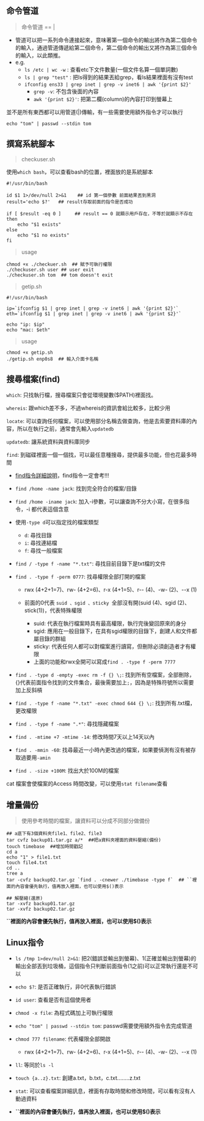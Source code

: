

## 命令管道

> 命令管道 == |

* 管道可以把一系列命令連接起來，意味著第一個命令的輸出將作為第二個命令的輸入，通過管道傳遞給第二個命令，第二個命令的輸出又將作為第三個命令的輸入，以此類推。
* e.g.  
  * `ls /etc | wc -w` : 查看etc下文件數量(一個文件名算一個單詞數)
  * `ls | grep "test"` : 把ls得到的結果丟給grep，看ls結果裡面有沒有test
  * `ifconfig ens33 | grep inet | grep -v inet6 | awk '{print $2}'`
    * `grep -v`: 不包含後面的內容
    * `awk '{print $2}'`: 把第二欄(column)的內容打印到螢幕上



並不是所有東西都可以用管道(|)傳輸，有一些需要使用額外指令才可以執行

`echo "tom" | passwd --stdin tom`





## 撰寫系統腳本

> checkuser.sh

使用`which bash`，可以查看bash的位置，裡面放的是系統腳本

```
#!/usr/bin/bash

id $1 1>/dev/null 2>&1    ## id 第一個參數 前面結果丟到黑洞
result='echo $?'   ## result存取前面的指令是否成功

if [ $result -eq 0 ]     ## result == 0 就顯示用戶存在，不等於就顯示不存在
then
	echo "$1 exists"   
else
	echo "$1 no exists"
fi
```

> usage

```
chmod +x ./checkuer.sh  ## 賦予可執行權限
./checkuser.sh user ## user exit
./checkuser.sh tom  ## tom doesn't exit
```



> getip.sh

```
#!/usr/bin/bash

ip=`ifconfig $1 | grep inet | grep -v inet6 | awk '{print $2}'`
eth=`ifconfig $1 | grep inet | grep -v inet6 | awk '{print $2}'`

echo "ip: $ip"
echo "mac: $eth"
```

> usage

```
chmod +x getip.sh
./getip.sh enp0s8  ## 輸入介面卡名稱
```



## 搜尋檔案(find)



`which`: 只找執行檔，搜尋檔案只會從環境變數($PATH)裡面找。

`whereis`: 跟which差不多，不過whereis的資訊會給比較多，比較少用

`locate`: 可以查詢任何檔案，可以使用部分名稱去做查詢，他是去索要資料庫的內容，所以在執行之前，通常會先輸入`updatedb`

`updatedb`: 讓系統資料與資料庫同步

`find`: 到磁碟裡面一個一個找，可以最任意種搜尋，提供最多功能，但也花最多時間

* [find指令詳細說明](https://blog.gtwang.org/linux/unix-linux-find-command-examples/)，find指令一定會考!!!
* `find /home -name jack`: 找到完全符合的檔案/目錄
* `find /home -iname jack`: 加入-i參數，可以讓查詢不分大小寫，在很多指令，-i 都代表這個含意
* 使用`-type d`可以指定找的檔案類型

  * `d`: 尋找目錄
  * `i`: 尋找連結檔
  * `f`: 尋找一般檔案
* `find / -type f -name "*.txt"`: 尋找目前目錄下是txt檔的文件
* `find . -type f -perm 0777`: 找尋權限全部打開的檔案
  * rwx (4+2+1=7)、rw- (4+2=6)、r-x (4+1=5)、r-- (4)、-w- (2)、--x (1)

  * 前面的0代表 `suid 、sgid 、sticky `全部沒有開(suid (4)、sgid (2)、stick(1))，代表特殊權限
    * suid: 代表在執行檔案時具有最高權限，執行完後變回原來的身分
    * sgid: 應用在一般目錄下，在具有sgid權限的目錄下，創建人和文件都屬目錄的群組
    * sticky: 代表任何人都可以對檔案進行讀寫，但刪除必須創造者才有權限
    * 上面的功能和rwx全開可以寫成`find . -type f -perm 7777`
* `find . -type d -empty -exec rm -f {} \;`: 找到所有空檔案，全部刪除，{}代表前面指令找到的文件集合，最後需要加上`;`，因為是特殊符號所以需要加上反斜槓
* `find . -type f -name "*.txt" -exec chmod 644 {} \;`: 找到所有.txt檔，更改權限
* `find . -type f -name ".*"`: 尋找隱藏檔案
* `find . -mtime +7 -mtime -14`: 修改時間7天以上14天以內
* `find . -mmin -60`: 找尋最近一小時內更改過的檔案，如果要偵測有沒有被存取過要用`-amin`
* `find . -size +100M`: 找出大於100M的檔案



cat 檔案會使檔案的Access 時間改變，可以使用`stat filename`查看



## 增量備份

> 使用參考時間的檔案，讓資料可以分成不同部分做備份

```
## a底下有3個資料夾file1、file2、file3
tar cvfz backup01.tar.gz a/*  ##把a資料夾裡面的資料壓縮(備份)
touch timebase  ##增加時間戳記
cd a
echo "1" > file1.txt
touch file4.txt
cd ..
tree a
tar -cvfz backup02.tar.gz `find . -cnewer ./timebase -type f`  ## ``裡面的內容會優先執行，值再放入裡面，也可以使用$()表示

## 解壓縮(還原)
tar -xvfz backup01.tar.gz
tar -xvfz backup02.tar.gz
```



**``裡面的內容會優先執行，值再放入裡面，也可以使用$()表示**



## Linux指令

* `ls /tmp 1>dev/null 2>&1`: 把2(錯誤並輸出到螢幕)、1(正確並輸出到螢幕)的輸出全部丟到垃圾桶，這個指令只判斷前面指令(1之前)可以正常執行還是不可以

* `echo $?`: 是否正確執行，非0代表執行錯誤

* `id user`:  查看是否有這個使用者

* `chmod -x file`: 為程式碼加上可執行權限

* `echo "tom" | passwd --stdin tom`: passwd需要使用額外指令去完成管道

* `chmod 777 filename`: 代表權限全部開啟

  * rwx (4+2+1=7)、rw- (4+2=6)、r-x (4+1=5)、r-- (4)、-w- (2)、--x (1)
  
* `ll`: 等同於`ls -l`

* `touch {a..z}.txt`: 創建a.txt，b.txt，c.txt........z.txt

* `stat`: 可以查看檔案詳細訊息，裡面有存取時間和修改時間，可以看有沒有人動過資料

* **``裡面的內容會優先執行，值再放入裡面，也可以使用$()表示**

